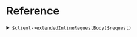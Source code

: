 # Reference
<details><summary><code>$client-><a href="/Seed/ClientClient.php">extendedInlineRequestBody</a>($request)</code></summary>
<dl>
<dd>

#### 🔌 Usage

<dl>
<dd>

<dl>
<dd>

```php
$client->extendedInlineRequestBody(
    $request,
);
```
</dd>
</dl>
</dd>
</dl>

#### ⚙️ Parameters

<dl>
<dd>

<dl>
<dd>

**$request:** `\Seed\Requests\Inlined` 
    
</dd>
</dl>
</dd>
</dl>


</dd>
</dl>
</details>
